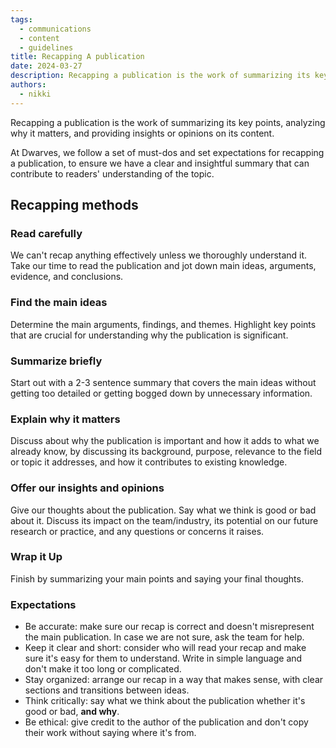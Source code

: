```yaml
---
tags:
  - communications
  - content
  - guidelines
title: Recapping A publication
date: 2024-03-27
description: Recapping a publication is the work of summarizing its key points, analyzing why it matters, and providing insights or opinions on its content. At Dwarves, we follow a set of must-dos and set expectations for recapping a publication, to ensure we have a clear and insightful summary that can contribute to readers' understanding of the topic.
authors:
  - nikki
---
```


Recapping a publication is the work of summarizing its key points, analyzing why it matters, and providing insights or opinions on its content. 

At Dwarves, we follow a set of must-dos and set expectations for recapping a publication, to ensure we have a clear and insightful summary that can contribute to readers' understanding of the topic.

## Recapping methods
### Read carefully
We can't recap anything effectively unless we thoroughly understand it. Take our time to read the publication and jot down main ideas, arguments, evidence, and conclusions.
### Find the main ideas
Determine the main arguments, findings, and themes. Highlight key points that are crucial for understanding why the publication is significant.
### Summarize briefly
Start out with a 2-3 sentence summary that covers the main ideas without getting too detailed or getting bogged down by unnecessary information.
### Explain why it matters
Discuss about why the publication is important and how it adds to what we already know, by discussing its background, purpose, relevance to the field or topic it addresses, and how it contributes to existing knowledge.
### Offer our insights and opinions
Give our thoughts about the publication. Say what we think is good or bad about it. 
Discuss its impact on the team/industry, its potential on our future research or practice, and any questions or concerns it raises.
### Wrap it Up
Finish by summarizing your main points and saying your final thoughts.

### Expectations
- Be accurate: make sure our recap is correct and doesn't misrepresent the main publication. In case we are not sure, ask the team for help.
- Keep it clear and short: consider who will read your recap and make sure it's easy for them to understand. Write in simple language and don't make it too long or complicated.
- Stay organized: arrange our recap in a way that makes sense, with clear sections and transitions between ideas.
- Think critically: say what we think about the publication whether it's good or bad, **and why**.
- Be ethical: give credit to the author of the publication and don't copy their work without saying where it's from.